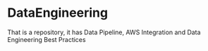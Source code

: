 # DataEngineering
That is a repository, it has Data Pipeline, AWS Integration and Data Engineering Best Practices
